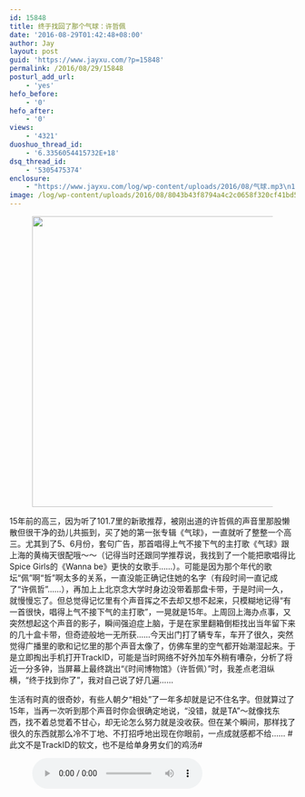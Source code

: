 ```yaml
---
id: 15848
title: 终于找回了那个气球：许哲佩
date: '2016-08-29T01:42:48+08:00'
author: Jay
layout: post
guid: 'https://www.jayxu.com/?p=15848'
permalink: /2016/08/29/15848
posturl_add_url:
    - 'yes'
hefo_before:
    - '0'
hefo_after:
    - '0'
views:
    - '4321'
duoshuo_thread_id:
    - '6.3356054415732E+18'
dsq_thread_id:
    - '5305475374'
enclosure:
    - "https://www.jayxu.com/log/wp-content/uploads/2016/08/气球.mp3\n10201875\naudio/mpeg\n"
image: /log/wp-content/uploads/2016/08/8043b43f8794a4c2c0658f320cf41bd5ac6e39b4.jpg
---
```


<!-- wp:image {"id":15851,"width":512,"height":512,"linkDestination":"custom"} -->
<figure class="wp-block-image is-resized"><a href="http://www.jayxu.com/log/wp-content/uploads/2016/08/8043b43f8794a4c2c0658f320cf41bd5ac6e39b4.jpg"><img src="http://www.jayxu.com/log/wp-content/uploads/2016/08/8043b43f8794a4c2c0658f320cf41bd5ac6e39b4.jpg" alt="" class="wp-image-15851" width="512" height="512"/></a></figure>
<!-- /wp:image -->

<!-- wp:paragraph -->
<p>15年前的高三，因为听了101.7里的新歌推荐，被刚出道的许哲佩的声音里那股懒散但很干净的劲儿共振到，买了她的第一张专辑《气球》，一直就听了整整一个高三。尤其到了5、6月份，套句广告，那首唱得上气不接下气的主打歌《气球》跟上海的黄梅天很配哦～～（记得当时还跟同学推荐说，我找到了一个能把歌唱得比Spice Girls的《Wanna be》更快的女歌手……）。可能是因为那个年代的歌坛“佩”啊“哲”啊太多的关系，一直没能正确记住她的名字（有段时间一直记成了“许佩哲”……），再加上上北京念大学时身边没带着那盘卡带，于是时间一久，就慢慢忘了。但总觉得记忆里有个声音挥之不去却又想不起来，只模糊地记得“有一首很快，唱得上气不接下气的主打歌”，一晃就是15年。上周回上海办点事，又突然想起这个声音的影子，瞬间强迫症上脑，于是在家里翻箱倒柜找出当年留下来的几十盒卡带，但奇迹般地一无所获……今天出门打了辆专车，车开了很久，突然觉得广播里的歌和记忆里的那个声音太像了，仿佛车里的空气都开始潮湿起来。于是立即掏出手机打开TrackID，可能是当时网络不好外加车外稍有嘈杂，分析了将近一分多钟，当屏幕上最终跳出“《时间博物馆》（许哲佩）”时，我差点老泪纵横，“终于找到你了”，我对自己说了好几遍……</p>
<!-- /wp:paragraph -->

<!-- wp:paragraph -->
<p>生活有时真的很奇妙，有些人朝夕“相处”了一年多却就是记不住名字。但就算过了15年，当再一次听到那个声音时你会很确定地说，“没错，就是TA”～就像找东西，找不着总觉着不甘心，却无论怎么努力就是没收获。但在某个瞬间，那样找了很久的东西就那么冷不丁地、不打招呼地出现在你眼前，一点成就感都不给…… #此文不是TrackID的软文，也不是给单身男女们的鸡汤#</p>
<!-- /wp:paragraph -->

<!-- wp:audio -->
<figure class="wp-block-audio"><audio controls src="https://www.jayxu.com/log/wp-content/uploads/2016/08/气球.mp3"></audio></figure>
<!-- /wp:audio -->